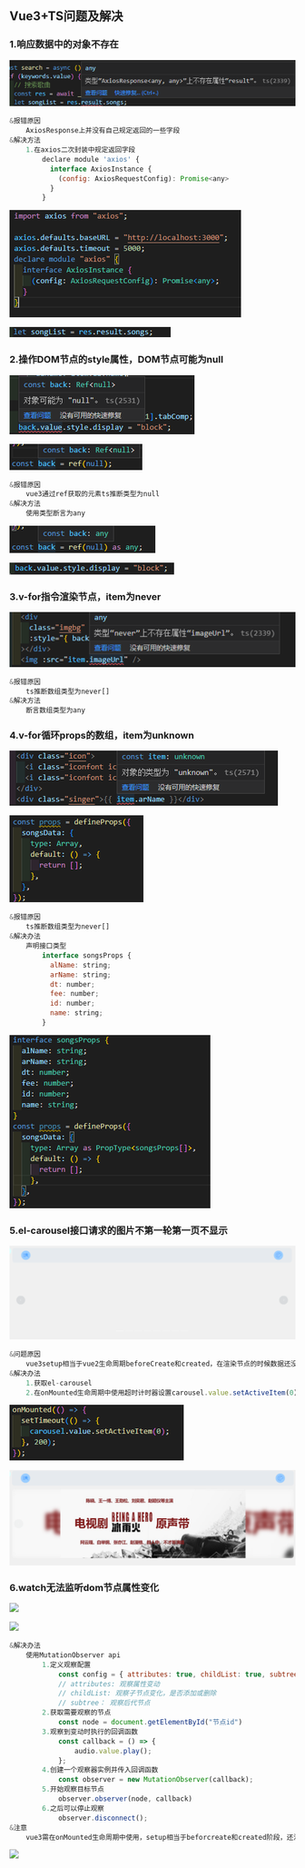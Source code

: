 ## Vue3+TS问题及解决

### 1.响应数据中的对象不存在

![图片](./noteimg/1.png)

```javascript
&报错原因
	AxiosResponse上并没有自己规定返回的一些字段
&解决方法
	1.在axios二次封装中规定返回字段
        declare module 'axios' {
          interface AxiosInstance {
            (config: AxiosRequestConfig): Promise<any>
          }
        }
```

![](./noteimg/6.png)

![](./noteimg/7.png)

### 2.操作DOM节点的style属性，DOM节点可能为null

![](./noteimg/2.png)

![](./noteimg/3.png)

```javascript
&报错原因
	vue3通过ref获取的元素ts推断类型为null
&解决方法
	使用类型断言为any
```

![](./noteimg/4.png)

![](./noteimg/5.png)

### 3.v-for指令渲染节点，item为never

![](./noteimg/9.png)

```javascript
&报错原因
	ts推断数组类型为never[]
&解决方法
	断言数组类型为any
```

### 4.v-for循环props的数组，item为unknown

![](./noteimg/8.png)

![](./noteimg/11.png)

```javascript
&报错原因
	ts推断数组类型为never[]
&解决办法
	声明接口类型
    	interface songsProps {
          alName: string;
          arName: string;
          dt: number;
          fee: number;
          id: number;
          name: string;
        }
```

![](./noteimg/13.png)

### 5.el-carousel接口请求的图片不第一轮第一页不显示

![](./noteimg/14.png)

```javascript
&问题原因
	vue3setup相当于vue2生命周期beforeCreate和created，在渲染节点的时候数据还没加载完成
&解决办法
	1.获取el-carousel
	2.在onMounted生命周期中使用超时计时器设置carousel.value.setActiveItem(0)
```

![](./noteimg/15.png)

![](./noteimg/16.png)

### 6.watch无法监听dom节点属性变化

![](E:\myCode\MyMusic\xixmusic\noteimg\18.png)

![](E:\myCode\MyMusic\xixmusic\noteimg\17.png)

```javascript
&解决办法
	使用MutationObserver api
    	1.定义观察配置
        	const config = { attributes: true, childList: true, subtree: true };
			// attributes: 观察属性变动
			// childList: 观察子节点变化，是否添加或删除
			// subtree： 观察后代节点
		2.获取需要观察的节点
        	const node = document.getElementById("节点id")
        3.观察到变动时执行的回调函数
        	const callback = () => {
            	audio.value.play();
            };
		4.创建一个观察器实例并传入回调函数
        	const observer = new MutationObserver(callback);
		5.开始观察目标节点
        	observer.observer(node, callback)
		6.之后可以停止观察
        	observer.disconnect();
&注意
	vue3需在onMounted生命周期中使用，setup相当于beforcreate和created阶段，还没有dom节点
```

![](E:\myCode\MyMusic\xixmusic\noteimg\19.png)